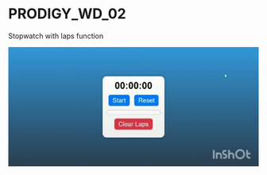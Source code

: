 # PRODIGY_WD_02
Stopwatch with laps function

![Alt text](https://github.com/kiritoakaRajat/PRODIGY_WD_02/blob/main/save.jpeg?raw=true)
